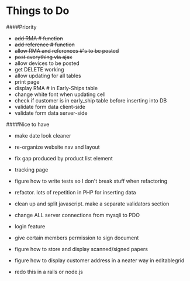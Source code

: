 # Things to Do

####Priority
- ~~add RMA # function~~
- ~~add reference # function~~
- ~~allow RMA and references #'s to be posted~~
- ~~post everything via ajax~~
- allow devices to be posted
- get DELETE working
- allow updating for all tables
- print page
- display RMA # in Early-Ships table
- change white font when updating cell
- check if customer is in early_ship table before inserting into DB
- validate form data client-side 
- validate form data server-side

####Nice to have

- make date look cleaner
- re-organize website nav and layout
- fix gap produced by product list element
- tracking page
- figure how to write tests so I don't break stuff when refactoring
- refactor. lots of repetition in PHP for inserting data
- clean up and split javascript. make a separate validators section
- change ALL server connections from mysqli to PDO
- login feature
- give certain members permission to sign document
- figure how to store and display scanned/signed papers
- figure how to display customer address in a neater way in editablegrid

- redo this in a rails or node.js 
